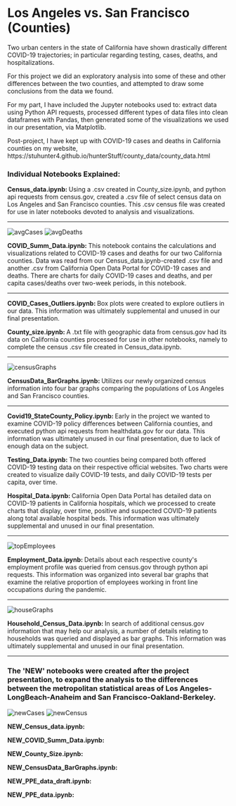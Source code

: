 # Los Angeles vs. San Francisco (Counties)
<p>Two urban centers in the state of California have shown drastically different COVID-19 trajectories; in particular regarding testing, cases, deaths, and hospitalizations.</p>
<p>For this project we did an exploratory analysis into some of these and other differences between the two counties, and attempted to draw some conclusions from the data we found.</p>
<p>For my part, I have included the Jupyter notebooks used to: extract data using Python API requests, processed different types of data files into clean dataframes with Pandas, then generated some of the visualizations we used in our presentation, via Matplotlib.</p>
<p>Post-project, I have kept up with COVID-19 cases and deaths in California counties on my website, https://stuhunter4.github.io/hunterStuff/county_data/county_data.html</p>
<h3>Individual Notebooks Explained:</h3>
<p><strong>Census_data.ipynb: </strong>Using a .csv created in County_size.ipynb, and python api requests from census.gov, created a .csv file of select census data on Los Angeles and San Francisco counties.  This .csv census file was created for use in later notebooks devoted to analysis and visualizations.</p>
<hr>
<img src="https://github.com/stuhunter4/COVID-19_Project/blob/main/resized/AverageCases_PerCapita.jpg" alt="avgCases">
<img src="https://github.com/stuhunter4/COVID-19_Project/blob/main/resized/AverageDeaths_PerCapita.jpg" alt="avgDeaths">
<p><strong>COVID_Summ_Data.ipynb: </strong>This notebook contains the calculations and visualizations related to COVID-19 cases and deaths for our two California counties.  Data was read from our Census_data.ipynb-created .csv file and another .csv from California Open Data Portal for COVID-19 cases and deaths.  There are charts for daily COVID-19 cases and deaths, and per capita cases/deaths over two-week periods, in this notebook.</p>
<hr>
<p><strong>COVID_Cases_Outliers.ipynb: </strong>Box plots were created to explore outliers in our data.  This information was ultimately supplemental and unused in our final presentation.</p>
<p><strong>County_size.ipynb: </strong>A .txt file with geographic data from census.gov had its data on California counties processed for use in other notebooks, namely to complete the census .csv file created in Census_data.ipynb.</p>
<hr>
<img src="https://github.com/stuhunter4/COVID-19_Project/blob/main/resized/Census_BarGraphs.jpg" alt="censusGraphs">
<p><strong>CensusData_BarGraphs.ipynb: </strong>Utilizes our newly organized census information into four bar graphs comparing the populations of Los Angeles and San Francisco counties.</p>
<hr>
<p><strong>Covid19_StateCounty_Policy.ipynb: </strong>Early in the project we wanted to examine COVID-19 policy differences between California counties, and executed python api requests from healthdata.gov for our data.  This information was ultimately unused in our final presentation, due to lack of enough data on the subject.</p>
<p><strong>Testing_Data.ipynb: </strong>The two counties being compared both offered COVID-19 testing data on their respective official websites.  Two charts were created to visualize daily COVID-19 tests, and daily COVID-19 tests per capita, over time.</p>
<p><strong>Hospital_Data.ipynb: </strong>California Open Data Portal has detailed data on COVID-19 patients in California hospitals, which we processed to create charts that display, over time, positive and suspected COVID-19 patients along total available hospital beds.  This information was ultimately supplemental and unused in our final presentation.</p>
<hr>
<img src="https://github.com/stuhunter4/COVID-19_Project/blob/main/resized/LASF_top10LA_employees.jpg" alt="topEmployees">
<p><strong>Employment_Data.ipynb: </strong>Details about each respective county's employment profile was queried from census.gov through python api requests.  This information was organized into several bar graphs that examine the relative proportion of employees working in front line occupations during the pandemic.</p>
<hr>
<img src="https://github.com/stuhunter4/COVID-19_Project/blob/main/resized/Households_BarGraphs.jpg" alt="houseGraphs">
<p><strong>Household_Census_Data.ipynb: </strong>In search of additional census.gov information that may help our analysis, a number of details relating to households was queried and displayed as bar graphs.  This information was ultimately supplemental and unused in our final presentation.</p>
<hr>
<h3>The 'NEW' notebooks were created after the project presentation, to expand the analysis to the differences between the metropolitan statistical areas of Los Angeles-LongBeach-Anaheim and San Francisco-Oakland-Berkeley.</h3>
<img src="https://github.com/stuhunter4/COVID-19_Project/blob/main/resized/NEW_DailyCases.jpg" alt="newCases">
<img src="https://github.com/stuhunter4/COVID-19_Project/blob/main/resized/NEW_Census_BarGraphs.jpg" alt="newCensus">
<p><strong>NEW_Census_data.ipynb: </strong></p>
<p><strong>NEW_COVID_Summ_Data.ipynb: </strong></p>
<p><strong>NEW_County_Size.ipynb: </strong></p>
<p><strong>NEW_CensusData_BarGraphs.ipynb: </strong></p>
<p><strong>NEW_PPE_data_draft.ipynb: </strong></p>
<p><strong>NEW_PPE_data.ipynb: </strong></p>
